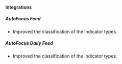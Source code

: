 
#### Integrations
##### AutoFocus Feed
- Improved the classification of the indicator types.
##### AutoFocus Daily Feed
- Improved the classification of the indicator types.
